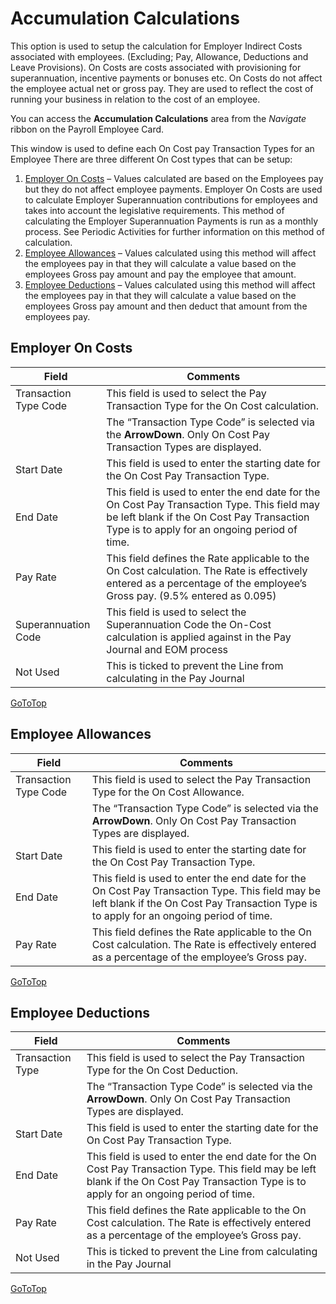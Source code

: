 # Accumulation Calculations 

This option is used to setup the calculation for Employer Indirect Costs associated with employees. (Excluding; Pay, Allowance, Deductions and Leave Provisions).  On Costs are costs associated with provisioning for superannuation, incentive payments or bonuses etc.  On Costs do not affect the employee actual net or gross pay.  They are used to reflect the cost of running your business in relation to the cost of an employee.

You can access the **Accumulation Calculations** area from the *Navigate* ribbon on the Payroll Employee Card.

This window is used to define each On Cost pay Transaction Types for an Employee There are three different On Cost types that can be setup:

1.	[Employer On Costs](#employer-on-costs) – Values calculated are based on the Employees pay but they do not affect employee payments.  Employer On Costs are used to calculate Employer Superannuation contributions for employees and takes into account the legislative requirements.  This method of calculating the Employer Superannuation Payments is run as a monthly process.  See Periodic Activities for further information on this method of calculation.
2.	[Employee Allowances](#employee-allowances) – Values calculated using this method will affect the employees pay in that they will calculate a value based on the employees Gross pay amount and pay the employee that amount.
3.	[Employee Deductions](#employee-deductions) – Values calculated using this method will affect the employees pay in that they will calculate a value based on the employees Gross pay amount and then deduct that amount from the employees pay.

## Employer On Costs

|Field|Comments| 
|---|---|
|Transaction Type Code|This field is used to select the Pay Transaction Type for the On Cost calculation.|
||The “Transaction Type Code” is selected via the **ArrowDown**. Only On Cost Pay Transaction Types are displayed.|
|Start Date|This field is used to enter the starting date for the On Cost Pay Transaction Type.|
|End Date|This field is used to enter the end date for the On Cost Pay Transaction Type.  This field may be left blank if the On Cost Pay Transaction Type is to apply for an ongoing period of time.|
|Pay Rate|This field defines the Rate applicable to the On Cost calculation.  The Rate is effectively entered as a percentage of the employee’s Gross pay. (9.5% entered as 0.095)|
|Superannuation Code|This field is used to select the Superannuation Code the On-Cost calculation is applied against in the Pay Journal and EOM process|
|Not Used|This is ticked to prevent the Line from calculating in the Pay Journal|

[GoToTop](#accumulation-calculations)

## Employee Allowances

|Field|Comments|
|---|---|
|Transaction Type Code|This field is used to select the Pay Transaction Type for the On Cost Allowance.|
||The “Transaction Type Code” is selected via the **ArrowDown**. Only On Cost Pay Transaction Types are displayed.|
|Start Date|This field is used to enter the starting date for the On Cost Pay Transaction Type.|
|End Date|This field is used to enter the end date for the On Cost Pay Transaction Type.  This field may be left blank if the On Cost Pay Transaction Type is to apply for an ongoing period of time.|
|Pay Rate|This field defines the Rate applicable to the On Cost calculation.  The Rate is effectively entered as a percentage of the employee’s Gross pay.|

[GoToTop](#accumulation-calculations)
 
## Employee Deductions

 |Field|Comments|
 |---|---|
 |Transaction Type|This field is used to select the Pay Transaction Type for the On Cost Deduction.|
 ||The “Transaction Type Code” is selected via the **ArrowDown**. Only On Cost Pay Transaction Types are displayed.|
 |Start Date|This field is used to enter the starting date for the On Cost Pay Transaction Type.|
 |End Date|This field is used to enter the end date for the On Cost Pay Transaction Type.  This field may be left blank if the On Cost Pay Transaction Type is to apply for an ongoing period of time.|
 |Pay Rate|This field defines the Rate applicable to the On Cost calculation.  The Rate is effectively entered as a percentage of the employee’s Gross pay.|
|Not Used|This is ticked to prevent the Line from calculating in the Pay Journal|


[GoToTop](#accumulation-calculations)
 
